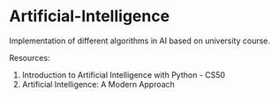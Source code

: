 # Artificial-Intelligence
Implementation of different algorithms in AI based on university course.

Resources:
1) Introduction to Artificial Intelligence with Python - CS50 
2) Artificial Intelligence: A Modern Approach
